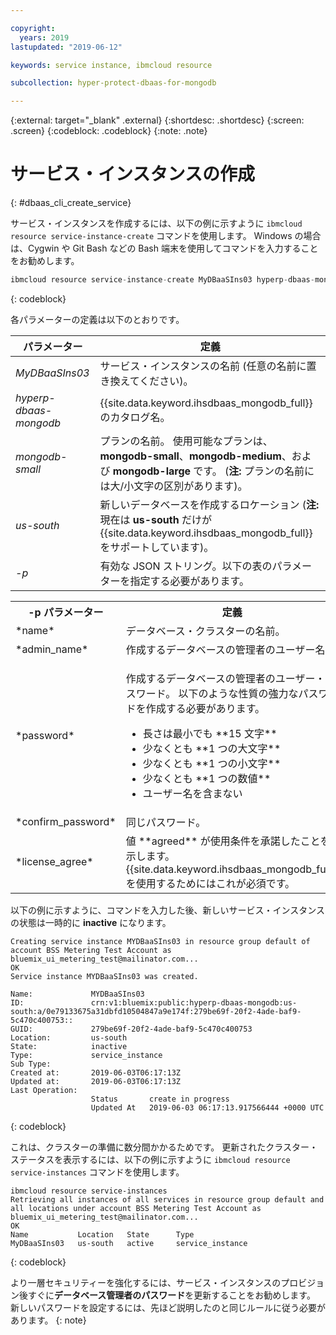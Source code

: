 ```yaml
---

copyright:
  years: 2019
lastupdated: "2019-06-12"

keywords: service instance, ibmcloud resource

subcollection: hyper-protect-dbaas-for-mongodb

---
```


{:external: target="_blank" .external}
{:shortdesc: .shortdesc}
{:screen: .screen}
{:codeblock: .codeblock}
{:note: .note}


# サービス・インスタンスの作成
{: #dbaas_cli_create_service}

サービス・インスタンスを作成するには、以下の例に示すように `ibmcloud resource service-instance-create` コマンドを使用します。 Windows の場合は、Cygwin や Git Bash などの Bash 端末を使用してコマンドを入力することをお勧めします。

```javascript
ibmcloud resource service-instance-create MyDBaaSIns03 hyperp-dbaas-mongodb mongodb-small us-south -p '{"name":"DBaaSTestCLICluster03", "admin_name":"admin","password":"passWORD4User19", "confirm_password":"passWORD4User19", "license_agree":["agreed"]}'
```
{: codeblock}

各パラメーターの定義は以下のとおりです。

| パラメーター        |  定義                                                    |
| ---------------- |  -------------------------------------------------------------- |
| *MyDBaaSIns03*   |  サービス・インスタンスの名前 (任意の名前に置き換えてください)。 |
| *hyperp-dbaas-mongodb* | {{site.data.keyword.ihsdbaas_mongodb_full}} のカタログ名。 |
| *mongodb-small*  | プランの名前。 使用可能なプランは、**mongodb-small**、**mongodb-medium**、および **mongodb-large** です。  (**注:** プランの名前には大/小文字の区別があります)。 |
| *us-south*            | 新しいデータベースを作成するロケーション (**注:** 現在は **us-south** だけが {{site.data.keyword.ihsdbaas_mongodb_full}} をサポートしています)。 |
| *-p*               | 有効な JSON ストリング。以下の表のパラメーターを指定する必要があります。 |

<table>
  <tr>
    <th>-p パラメーター</th>
    <th>定義</th>
  </tr>
  <tr>
    <td>*name*</td>
    <td>データベース・クラスターの名前。</td>
  </tr>
  <tr>
    <td>*admin_name*</td>
    <td>作成するデータベースの管理者のユーザー名。</td>
  </tr>
  <tr>
    <td>*password*</td>
    <td>
      <p>作成するデータベースの管理者のユーザー・パスワード。 以下のような性質の強力なパスワードを作成する必要があります。
        <ul>
          <li>長さは最小でも **15 文字**</li>
          <li>少なくとも **1 つの大文字**</li>
          <li>少なくとも **1 つの小文字**</li>
          <li>少なくとも **1 つの数値**</li>
          <li>ユーザー名を含まない</li>
        </ul>
      </p>
    </td>
  </tr>
  <tr>
    <td>*confirm_password*</td>
    <td>同じパスワード。</td>
  </tr>
  <tr>
    <td>*license_agree*</td>
    <td>値 **agreed** が使用条件を承諾したことを示します。{{site.data.keyword.ihsdbaas_mongodb_full}} を使用するためにはこれが必須です。</td>
  </tr>
</table>


以下の例に示すように、コマンドを入力した後、新しいサービス・インスタンスの状態は一時的に **inactive** になります。

```
Creating service instance MYDBaaSIns03 in resource group default of account BSS Metering Test Account as bluemix_ui_metering_test@mailinator.com...
OK
Service instance MYDBaaSIns03 was created.

Name:             MYDBaaSIns03
ID:               crn:v1:bluemix:public:hyperp-dbaas-mongodb:us-south:a/0e79133675a31dbfd10504847a9e174f:279be69f-20f2-4ade-baf9-5c470c400753::
GUID:             279be69f-20f2-4ade-baf9-5c470c400753   
Location:         us-south   
State:            inactive   
Type:             service_instance   
Sub Type:            
Created at:       2019-06-03T06:17:13Z   
Updated at:       2019-06-03T06:17:13Z   
Last Operation:                      
                  Status       create in progress      
                  Updated At   2019-06-03 06:17:13.917566444 +0000 UTC
```
{: codeblock}

これは、クラスターの準備に数分間かかるためです。 更新されたクラスター・ステータスを表示するには、以下の例に示すように `ibmcloud resource service-instances` コマンドを使用します。

```
ibmcloud resource service-instances
Retrieving all instances of all services in resource group default and all locations under account BSS Metering Test Account as bluemix_ui_metering_test@mailinator.com...
OK
Name           Location   State      Type
MyDBaaSIns03   us-south   active     service_instance
```
{: codeblock}

より一層セキュリティーを強化するには、サービス・インスタンスのプロビジョン後すぐに**データベース管理者のパスワード**を更新することをお勧めします。 新しいパスワードを設定するには、先ほど説明したのと同じルールに従う必要があります。
{: note}
